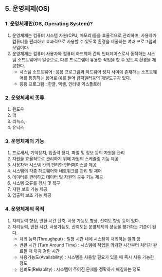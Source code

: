 ## 5. 운영체제(OS)
### 1. 운영체제란(OS, Operating System)?
1. 운영체제는 컴퓨터 시스템 자원(CPU, 메모리)들을 효율적으로 관리하며, 사용자가 컴퓨터를 편리하고 효과적으로 사용할 수 있도록 환경을 제공하는 여러 프로그램의 모임이다.
2. 운영체제는 컴퓨터 사용자와 컴퓨터 하드웨어 간의 인터페이스로서 동작하는 시스템 소프트웨어의 일종으로, 다른 프로그램이 유용한 작업을 할 수 있도록 환경을 제공한다.
    - 시스템 소프트웨어 : 응용 프로그램과 하드웨어 장치 사이에 존재하는 소프트웨어를 통칭하는 용어로 예를 들어 컴파일러등의 개발도구가 있다.
    - 응용 프로그램 : 한글, 엑셀, 인터넷 익스플로러

### 2. 운영체제의 종류
1. 윈도우
2. 맥
3. 리눅스,
4. 유닉스

### 3. 운영체제의 기능
1. 프로세서, 기억장치, 입출력 장치, 파일 및 정보 등의 자원을 관리
2. 자원을 효율적으로 관리하기 위해 자원의 스케줄링 기능 제공
3. 사용자와 시스템 간의 편리한 인터페이스를 제공
4. 시스템의 각종 하드웨어와 네트워크를 관리 및 제어
5. 데이터를 관리하고 데이터 및 자원의 공유 기능 제공
6. 시스템 오류를 검사 및 복구
7. 자원 보호 기능 제공
8. 입출력 보조 기능 제공

### 4. 운영체제의 목적
1. 처리능력 향상, 반환 시간 단축, 사용 가능도 향상, 신뢰도 향상 등이 있다.
2. 처리능력, 반환 시간, 사용가능도, 신뢰도는 운영체제의 성능을 평가하는 기준이 된다.
    - 처리 능력(Throughput) : 일정 시간 내에 시스템이 처리하는 일의 양
    - 반환 시간 (Turn Around Time) : 시스템에 작업을 의뢰한 시간부터 처리가 완료될 때 까지 걸린 시간
    - 사용가능도(Availability) : 시스템을 사용할 필요가 있을 때 즉시 사용 가능한 정도
    - 신뢰도(Reliablity) : 시스템이 주어진 문제를 정확하게 해결하는 정도